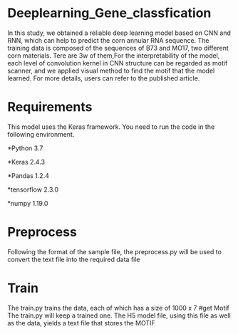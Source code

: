 # Deeplearning_Gene_classfication
In this study, we obtained a reliable deep learning model based on CNN and RNN, which can help to predict the corn annular RNA sequence.
The training data is composed of the sequences of B73 and MO17, two different corn materials.
Tere are 3w of them,For the interpretability of the model, each level of convolution kernel in CNN structure can be regarded as motif scanner, and we applied visual method to find the motif that the model learned.
For more details, users can refer to the published article.
# Requirements 
This model uses the Keras framework. You need to run the code in the following environment.


*Python 3.7


*Keras 2.4.3


*Pandas 1.2.4


*tensorflow 2.3.0


*numpy 1.19.0
# Preprocess
Following the format of the sample file, the preprocess.py will be used to convert the text file into the required data file
# Train
The train.py trains the data, each of which has a size of 1000 x 7
#get Motif
The train.py will keep a trained one. The H5 model file, using this file as well as the data, yields a text file that stores the MOTIF
